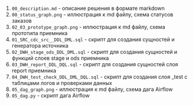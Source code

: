 #

1. `00_description.md` - описание решения в формате markdown
2. `00_status_graph.png` - иллюстрация к md файлу, схема статусов заказов
3. `02_03_prototype_graph.png` - иллюстрация к md файлу, схема прототипа приемника
4. `01_SRC_cdc_src__DDL_DML.sql` - скрипт для создания сущностей и генератора источника
5. `02_DWH_stage_ods_DDL_DML.sql` - скрипт для создания сущностей и функций слоев stage и ods приемника
6. `03_DWH_report_DDL_DQL.sql` - скрипт для создания сущностей слоя report приемника
7. `04_DWH_test_check_DDL_DML_DQL.sql` - скрипт для создания слоя _test с таблицами логов и проверками данных
8. `05_dag_graph.png` - иллюстрация к md файлу, схема дага Airflow
9. `05_dag.py` - скрипт дага Airflow